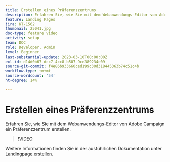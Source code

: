 ```yaml
---
title: Erstellen eines Präferenzzentrums
description: Erfahren Sie, wie Sie mit dem Webanwendungs-Editor von Adobe Campaign ein Präferenzzentrum erstellen.
feature: Landing Pages
jira: KT-1562
thumbnail: 25041.jpg
doc-type: feature video
activity: setup
team: DOC
role: Developer, Admin
level: Beginner
last-substantial-update: 2023-03-10T00:00:00Z
exl-id: d14d0b67-dcc7-4cc8-b507-9ce389234c09
source-git-commit: f4e86b933660ced199c30d318445363b74c51c4b
workflow-type: tm+mt
source-wordcount: '54'
ht-degree: 14%

---
```


# Erstellen eines Präferenzzentrums

Erfahren Sie, wie Sie mit dem Webanwendungs-Editor von Adobe Campaign ein Präferenzzentrum erstellen.

>[!VIDEO](https://video.tv.adobe.com/v/25041?quality=12&learn=on)

Weitere Informationen finden Sie in der ausführlichen Dokumentation unter [Landingpage erstellen](https://experienceleague.adobe.com/docs/campaign-classic/using/designing-content/editing-html-content/creating-a-landing-page.html).
